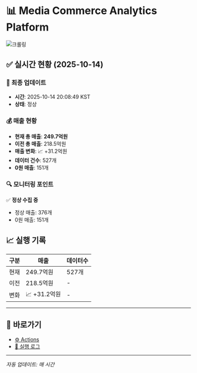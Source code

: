 # 📊 Media Commerce Analytics Platform

![크롤링](https://img.shields.io/badge/크롤링-정상-green)

## ✅ 실시간 현황 (2025-10-14)

### 📍 최종 업데이트
- **시간**: 2025-10-14 20:08:49 KST
- **상태**: 정상

### 💰 매출 현황
- **현재 총 매출**: **249.7억원**
- **이전 총 매출**: 218.5억원
- **매출 변화**: 📈 +31.2억원
- **데이터 건수**: 527개
- **0원 매출**: 151개

### 🔍 모니터링 포인트

✅ **정상 수집 중**
- 정상 매출: 376개
- 0원 매출: 151개


## 📈 실행 기록

| 구분 | 매출 | 데이터수 |
|------|------|----------|
| 현재 | 249.7억원 | 527개 |
| 이전 | 218.5억원 | - |
| 변화 | 📈 +31.2억원 | - |

---

## 🔗 바로가기

- [⚙️ Actions](../../actions)
- [📝 실행 로그](../../actions/workflows/daily_scraping.yml)

---

*자동 업데이트: 매 시간*
